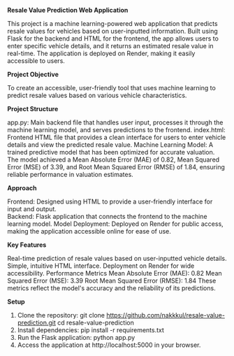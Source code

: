 **Resale Value Prediction Web Application**

This project is a machine learning-powered web application that predicts resale values for vehicles based on user-inputted information. Built using Flask for the backend and HTML for the frontend, the app allows users to enter specific vehicle details, and it returns an estimated resale value in real-time. The application is deployed on Render, making it easily accessible to users.

**Project Objective**

To create an accessible, user-friendly tool that uses machine learning to predict resale values based on various vehicle characteristics.

**Project Structure**

app.py: Main backend file that handles user input, processes it through the machine learning model, and serves predictions to the frontend.
index.html: Frontend HTML file that provides a clean interface for users to enter vehicle details and view the predicted resale value.
Machine Learning Model: A trained predictive model that has been optimized for accurate valuation. The model achieved a Mean Absolute Error (MAE) of 0.82, Mean Squared Error (MSE) of 3.39, and Root Mean Squared Error (RMSE) of 1.84, ensuring reliable performance in valuation estimates.

**Approach**

Frontend: Designed using HTML to provide a user-friendly interface for input and output.<br>
Backend: Flask application that connects the frontend to the machine learning model.
Model Deployment: Deployed on Render for public access, making the application accessible online for ease of use.

**Key Features**

Real-time prediction of resale values based on user-inputted vehicle details.
Simple, intuitive HTML interface.
Deployment on Render for wide accessibility.
Performance Metrics
Mean Absolute Error (MAE): 0.82
Mean Squared Error (MSE): 3.39
Root Mean Squared Error (RMSE): 1.84
These metrics reflect the model's accuracy and the reliability of its predictions.

**Setup**

1. Clone the repository: git clone https://github.com/nakkkul/resale-value-prediction.git
cd resale-value-prediction
2. Install dependencies: pip install -r requirements.txt
3. Run the Flask application: python app.py
4. Access the application at http://localhost:5000 in your browser.
